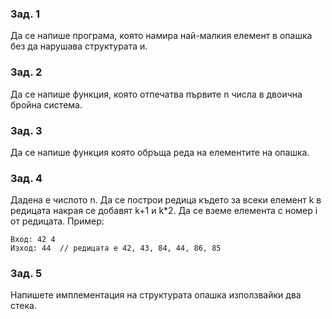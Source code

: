 ### Зад. 1
Да се напише програма, която намира най-малкия елемент в опашка без да нарушава структурата и.
### Зад. 2
Да се напише функция, която отпечатва първите n числа в двоична бройна система.
### Зад. 3
Да се напише функция която обръща реда на елементите на опашка.
### Зад. 4
Дадена е числото n. Да се построи редица където за всеки елемент k в редицата накрая се добавят k+1 и k*2. Да се вземе елемента с номер i от редицата.
Пример:
```
Вход: 42 4
Изход: 44  // редицата е 42, 43, 84, 44, 86, 85
```
### Зад. 5
Напишете имплементация на структурата опашка използвайки два стека.



